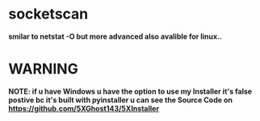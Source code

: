 # socketscan

**smilar to netstat -O but more advanced also avalible for linux..**

# WARNING

**NOTE: if u have Windows u have the option to use my Installer it's false postive bc it's built with pyinstaller u can see the Source Code on https://github.com/5XGhost143/5XInstaller**
